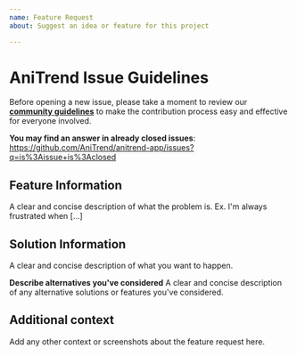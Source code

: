 ```yaml
---
name: Feature Request
about: Suggest an idea or feature for this project

---
```


# AniTrend Issue Guidelines

Before opening a new issue, please take a moment to review our [**community guidelines**](https://github.com/AniTrend/anitrend-app/blob/master/CONTRIBUTING.md) to make the contribution process easy and effective for everyone involved.

**You may find an answer in already closed issues**:
https://github.com/AniTrend/anitrend-app/issues?q=is%3Aissue+is%3Aclosed


## Feature Information 
<!-- Is your feature request related to a problem? Please describe. -->

A clear and concise description of what the problem is. Ex. I'm always frustrated when [...]


## Solution Information
<!-- Describe the solution you'd like -->

A clear and concise description of what you want to happen.

**Describe alternatives you've considered**
A clear and concise description of any alternative solutions or features you've considered.


## Additional context
Add any other context or screenshots about the feature request here.
